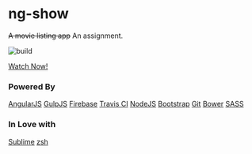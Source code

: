 # ng-show
~~A movie listing app~~ An assignment.

![build](https://travis-ci.org/anshad/ng-show.svg?branch=master)

[Watch Now!](https://ng-show.firebaseapp.com/)

### Powered By
[AngularJS](https://angularjs.org/) [GulpJS](https://gulpjs.com/) [Firebase](https://firebase.google.com/) [Travis CI](https://travis-ci.org/) [NodeJS](https://nodejs.org/en/) [Bootstrap](http://getbootstrap.com/) [Git](https://git-scm.com/) [Bower](https://bower.io/) [SASS](http://sass-lang.com/)

### In Love with
[Sublime](http://www.sublimetext.com/3) [zsh](http://ohmyz.sh/)
